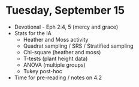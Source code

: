 # Tuesday, September 15

* Devotional - Eph 2:4, 5 (mercy and grace)
* Stats for the IA
    - Heather and Moss activity
    - Quadrat sampling / SRS / Stratified sampling
    - Chi-square (heather and moss)
    - T-tests (plant height data)
    - ANOVA (multiple groups)
    - Tukey post-hoc
* Time for pre-reading / notes on 4.2